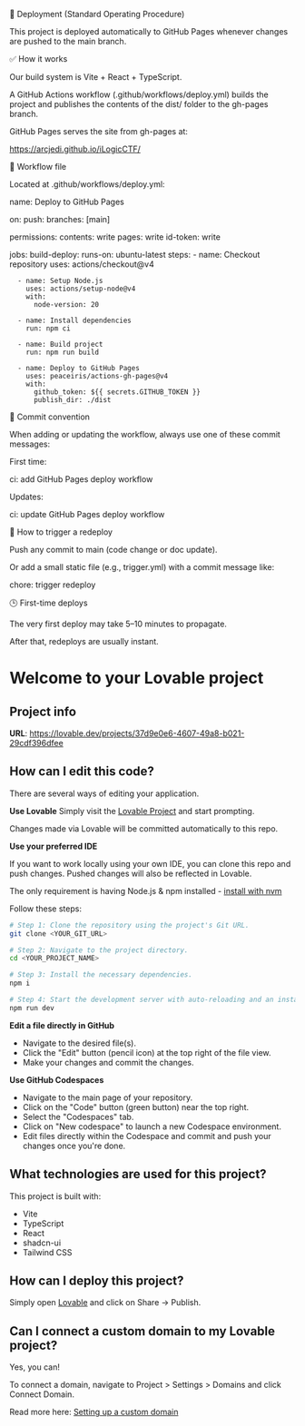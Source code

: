 🚀 Deployment (Standard Operating Procedure)

This project is deployed automatically to GitHub Pages whenever changes are pushed to the main branch.

✅ How it works

Our build system is Vite + React + TypeScript.

A GitHub Actions workflow (.github/workflows/deploy.yml) builds the project and publishes the contents of the dist/ folder to the gh-pages branch.

GitHub Pages serves the site from gh-pages at:

https://arcjedi.github.io/iLogicCTF/

📄 Workflow file

Located at .github/workflows/deploy.yml:

name: Deploy to GitHub Pages

on:
  push:
    branches: [main]

permissions:
  contents: write
  pages: write
  id-token: write

jobs:
  build-deploy:
    runs-on: ubuntu-latest
    steps:
      - name: Checkout repository
        uses: actions/checkout@v4

      - name: Setup Node.js
        uses: actions/setup-node@v4
        with:
          node-version: 20

      - name: Install dependencies
        run: npm ci

      - name: Build project
        run: npm run build

      - name: Deploy to GitHub Pages
        uses: peaceiris/actions-gh-pages@v4
        with:
          github_token: ${{ secrets.GITHUB_TOKEN }}
          publish_dir: ./dist

📝 Commit convention

When adding or updating the workflow, always use one of these commit messages:

First time:

ci: add GitHub Pages deploy workflow


Updates:

ci: update GitHub Pages deploy workflow

🔄 How to trigger a redeploy

Push any commit to main (code change or doc update).

Or add a small static file (e.g., trigger.yml) with a commit message like:

chore: trigger redeploy

🕒 First-time deploys

The very first deploy may take 5–10 minutes to propagate.

After that, redeploys are usually instant.


































# Welcome to your Lovable project

## Project info

**URL**: https://lovable.dev/projects/37d9e0e6-4607-49a8-b021-29cdf396dfee

## How can I edit this code?

There are several ways of editing your application.

**Use Lovable**
Simply visit the [Lovable Project](https://lovable.dev/projects/37d9e0e6-4607-49a8-b021-29cdf396dfee) and start prompting.

Changes made via Lovable will be committed automatically to this repo.

**Use your preferred IDE**

If you want to work locally using your own IDE, you can clone this repo and push changes. Pushed changes will also be reflected in Lovable.


The only requirement is having Node.js & npm installed - [install with nvm](https://github.com/nvm-sh/nvm#installing-and-updating)

Follow these steps:

```sh
# Step 1: Clone the repository using the project's Git URL.
git clone <YOUR_GIT_URL>

# Step 2: Navigate to the project directory.
cd <YOUR_PROJECT_NAME>

# Step 3: Install the necessary dependencies.
npm i

# Step 4: Start the development server with auto-reloading and an instant preview.
npm run dev
```

**Edit a file directly in GitHub**

- Navigate to the desired file(s).
- Click the "Edit" button (pencil icon) at the top right of the file view.
- Make your changes and commit the changes.

**Use GitHub Codespaces**

- Navigate to the main page of your repository.
- Click on the "Code" button (green button) near the top right.
- Select the "Codespaces" tab.
- Click on "New codespace" to launch a new Codespace environment.
- Edit files directly within the Codespace and commit and push your changes once you're done.

## What technologies are used for this project?

This project is built with:

- Vite
- TypeScript
- React
- shadcn-ui
- Tailwind CSS

## How can I deploy this project?

Simply open [Lovable](https://lovable.dev/projects/37d9e0e6-4607-49a8-b021-29cdf396dfee) and click on Share -> Publish.

## Can I connect a custom domain to my Lovable project?

Yes, you can!

To connect a domain, navigate to Project > Settings > Domains and click Connect Domain.

Read more here: [Setting up a custom domain](https://docs.lovable.dev/tips-tricks/custom-domain#step-by-step-guide)
